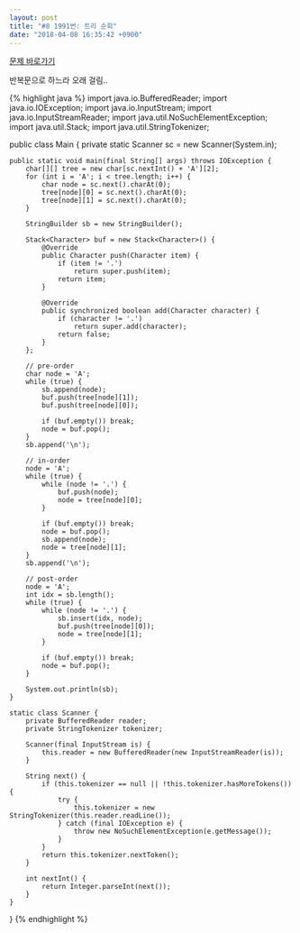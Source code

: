 ```yaml
---
layout: post
title: "#8 1991번: 트리 순회"
date: "2018-04-08 16:35:42 +0900"
---
```

[문제 바로가기](https://www.acmicpc.net/problem/1991 "1991: 트리 순회")

반복문으로 하느라 오래 걸림..

{% highlight java %}
import java.io.BufferedReader;
import java.io.IOException;
import java.io.InputStream;
import java.io.InputStreamReader;
import java.util.NoSuchElementException;
import java.util.Stack;
import java.util.StringTokenizer;

public class Main {
    private static Scanner sc = new Scanner(System.in);

    public static void main(final String[] args) throws IOException {
        char[][] tree = new char[sc.nextInt() + 'A'][2];
        for (int i = 'A'; i < tree.length; i++) {
            char node = sc.next().charAt(0);
            tree[node][0] = sc.next().charAt(0);
            tree[node][1] = sc.next().charAt(0);
        }

        StringBuilder sb = new StringBuilder();

        Stack<Character> buf = new Stack<Character>() {
            @Override
            public Character push(Character item) {
                if (item != '.')
                    return super.push(item);
                return item;
            }

            @Override
            public synchronized boolean add(Character character) {
                if (character != '.')
                    return super.add(character);
                return false;
            }
        };

        // pre-order
        char node = 'A';
        while (true) {
            sb.append(node);
            buf.push(tree[node][1]);
            buf.push(tree[node][0]);

            if (buf.empty()) break;
            node = buf.pop();
        }
        sb.append('\n');

        // in-order
        node = 'A';
        while (true) {
            while (node != '.') {
                buf.push(node);
                node = tree[node][0];
            }

            if (buf.empty()) break;
            node = buf.pop();
            sb.append(node);
            node = tree[node][1];
        }
        sb.append('\n');

        // post-order
        node = 'A';
        int idx = sb.length();
        while (true) {
            while (node != '.') {
                sb.insert(idx, node);
                buf.push(tree[node][0]);
                node = tree[node][1];
            }

            if (buf.empty()) break;
            node = buf.pop();
        }

        System.out.println(sb);
    }

    static class Scanner {
        private BufferedReader reader;
        private StringTokenizer tokenizer;

        Scanner(final InputStream is) {
            this.reader = new BufferedReader(new InputStreamReader(is));
        }

        String next() {
            if (this.tokenizer == null || !this.tokenizer.hasMoreTokens()) {
                try {
                    this.tokenizer = new StringTokenizer(this.reader.readLine());
                } catch (final IOException e) {
                    throw new NoSuchElementException(e.getMessage());
                }
            }
            return this.tokenizer.nextToken();
        }

        int nextInt() {
            return Integer.parseInt(next());
        }
    }
}
{% endhighlight %}
